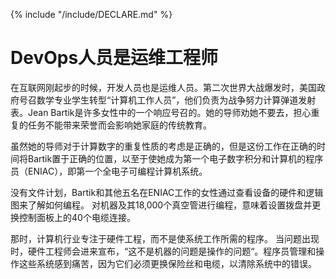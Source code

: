 {% include "/include/DECLARE.md" %}

# DevOps人员是运维工程师

在互联网刚起步的时候，开发人员也是运维人员。第二次世界大战爆发时，美国政府号召数学专业学生转型“计算机工作人员”，他们负责为战争努力计算弹道发射表。Jean Bartik是许多女性中的一个响应号召的。她的导师劝她不要去，担心重复的任务不能带来荣誉而会影响她家庭的传统教育。

虽然她的导师对于计算数字的重复性质的考虑是正确的，但是这份工作在正确的时间将Bartik置于正确的位置，以至于使她成为第一个电子数字积分和计算机的程序员（ENIAC），即第一个全电子可编程计算机系统。

没有文件计划，Bartik和其他五名在ENIAC工作的女性通过查看设备的硬件和逻辑图来了解如何编程。 对机器及其18,000个真空管进行编程，意味着设置拨盘并更换控制面板上的40个电缆连接。

那时，计算机行业专注于硬件工程，而不是使系统工作所需的程序。 当问题出现时，硬件工程师会进来宣布，“这不是机器的问题是操作的问题“。程序员管理和操作这些系统感到痛苦，因为它们必须更换保险丝和电缆，以清除系统中的错误。
